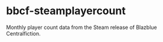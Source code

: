 # bbcf-steamplayercount
Monthly player count data from the Steam release of Blazblue Centralfiction.

